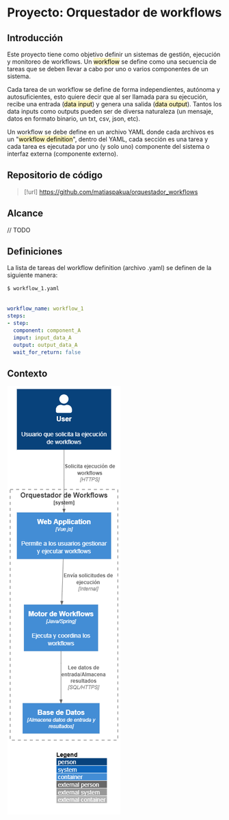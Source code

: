 # Proyecto: Orquestador de workflows

## Introducción

Este proyecto tiene como objetivo definir un sistemas de gestión, ejecución y monitoreo de workflows. Un <mark style="background: #FFF3A3A6;">workflow</mark> se define como una secuencia de tareas que se deben llevar a cabo por uno o varios componentes de un sistema. 

Cada tarea de un workflow se define de forma independientes, autónoma y autosuficientes, esto quiere decir que al ser llamada para su ejecución, recibe una entrada (<mark style="background: #FFF3A3A6;">data input</mark>) y genera una salida (<mark style="background: #FFF3A3A6;">data output</mark>). Tantos los data inputs como outputs pueden ser de diversa naturaleza (un mensaje, datos en formato binario, un txt, csv, json, etc).

Un workflow se debe define en un archivo YAML donde cada archivos es un "<mark style="background: #FFF3A3A6;">workflow definition</mark>", dentro del YAML, cada sección es una tarea y cada tarea es ejecutada por uno (y solo uno) componente del sistema o interfaz externa (componente externo).

## Repositorio de código


> [!url]
> https://github.com/matiaspakua/orquestador_workflows

## Alcance

// TODO

## Definiciones

La lista de tareas del workflow definition (archivo .yaml) se definen de la siguiente manera:

```terminal
$ workflow_1.yaml
```


```yaml

workflow_name: workflow_1
steps:
- step:
  component: component_A
  imput: input_data_A
  output: output_data_A
  wait_for_return: false

```


## Contexto


![](../../images/C0_orquestador_workflows.png)


